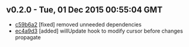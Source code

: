 v0.2.0 - Tue, 01 Dec 2015 00:55:04 GMT
--------------------------------------

- [c59b6a2](../../commit/c59b6a2) [fixed] removed unneeded dependencies
- [ec4a9d3](../../commit/ec4a9d3) [added] willUpdate hook to modify cursor before changes propagate


